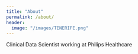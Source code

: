 ```yaml
---
title: "About"
permalink: /about/
header:
  image: "/images/TENERIFE.png"
---
```


Clinical Data Scientist working at Philips Healthcare
